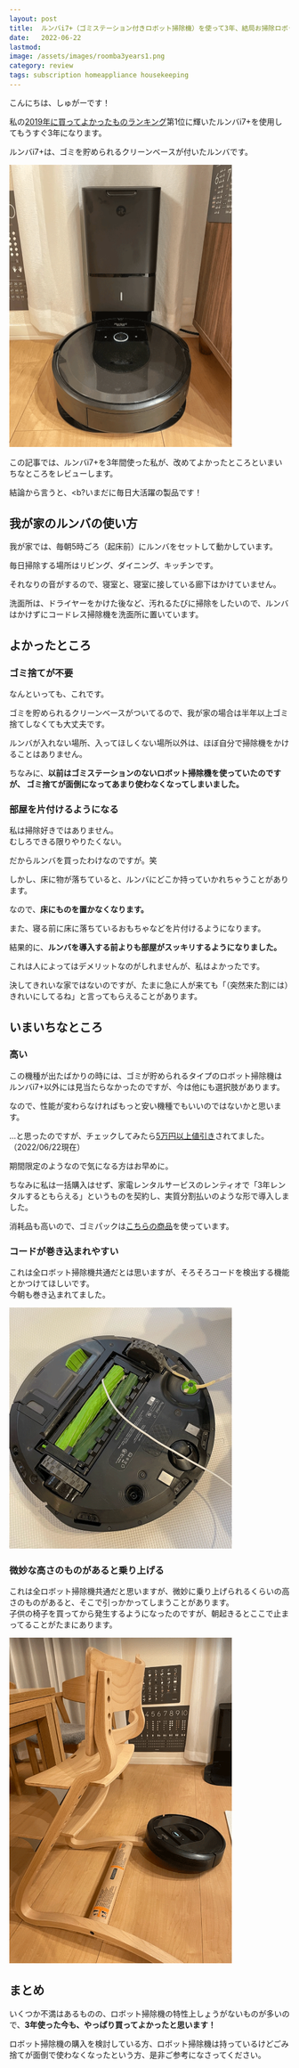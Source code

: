 ```yaml
---
layout: post
title:  ルンバi7+（ゴミステーション付きロボット掃除機）を使って3年、結局お掃除ロボットは便利なのか？
date:   2022-06-22
lastmod: 
image: /assets/images/roomba3years1.png
category: review
tags: subscription homeappliance housekeeping
---
```


こんにちは、しゅがーです！

私の<a href="/../../../2019/12/31/best-stuff-2019">2019年に買ってよかったものランキング</a>第1位に輝いたルンバi7+を使用してもうすぐ3年になります。

ルンバi7+は、ゴミを貯められるクリーンベースが付いたルンバです。

<img src="/assets/images/roomba3years1.png" width="400" />

この記事では、ルンバi7+を3年間使った私が、改めてよかったところといまいちなところをレビューします。

結論から言うと、<b?いまだに毎日大活躍の製品</b>です！

## 我が家のルンバの使い方
我が家では、毎朝5時ごろ（起床前）にルンバをセットして動かしています。

毎日掃除する場所はリビング、ダイニング、キッチンです。

それなりの音がするので、寝室と、寝室に接している廊下はかけていません。

洗面所は、ドライヤーをかけた後など、汚れるたびに掃除をしたいので、ルンバはかけずにコードレス掃除機を洗面所に置いています。

## よかったところ

### ゴミ捨てが不要
なんといっても、これです。

ゴミを貯められるクリーンベースがついてるので、我が家の場合は半年以上ゴミ捨てしなくても大丈夫です。

ルンバが入れない場所、入ってほしくない場所以外は、ほぼ自分で掃除機をかけることはありません。

ちなみに、<b>以前はゴミステーションのないロボット掃除機を使っていたのですが、
ゴミ捨てが面倒になってあまり使わなくなってしまいました。</b>

### 部屋を片付けるようになる
私は掃除好きではありません。<br>
むしろできる限りやりたくない。

だからルンバを買ったわけなのですが。笑

しかし、床に物が落ちていると、ルンバにどこか持っていかれちゃうことがあります。

なので、<b>床にものを置かなくなります。</b>

また、寝る前に床に落ちているおもちゃなどを片付けるようになります。

結果的に、<b>ルンバを導入する前よりも部屋がスッキリするようになりました。</b>

これは人によってはデメリットなのがしれませんが、私はよかったです。

決してきれいな家ではないのですが、たまに急に人が来ても「（突然来た割には）きれいにしてるね」と言ってもらえることがあります。

## いまいちなところ
### 高い
この機種が出たばかりの時には、ゴミが貯められるタイプのロボット掃除機はルンバi7+以外には見当たらなかったのですが、今は他にも選択肢があります。

なので、性能が変わらなければもっと安い機種でもいいのではないかと思います。

...と思ったのですが、チェックしてみたら<a href="https://hb.afl.rakuten.co.jp/ichiba/28eacb10.c6a61fcb.28eacb12.57296aa3/?pc=https%3A%2F%2Fitem.rakuten.co.jp%2Firobotstore%2Froombai755060%2F&link_type=text&ut=eyJwYWdlIjoiaXRlbSIsInR5cGUiOiJ0ZXh0Iiwic2l6ZSI6IjEyOHgxMjgiLCJuYW0iOjEsIm5hbXAiOiJyaWdodCIsImNvbSI6MSwiY29tcCI6ImRvd24iLCJwcmljZSI6MCwiYm9yIjoxLCJjb2wiOjEsImJidG4iOjEsInByb2QiOjAsImFtcCI6ZmFsc2V9" target="_blank" rel="nofollow sponsored noopener" style="word-wrap:break-word;"  >5万円以上値引き</a>されてました。（2022/06/22現在）

期間限定のようなので気になる方はお早めに。

ちなみに私は一括購入はせず、家電レンタルサービスのレンティオで「3年レンタルするともらえる」というものを契約し、実質分割払いのような形で導入しました。

消耗品も高いので、ゴミパックは<a href="https://hb.afl.rakuten.co.jp/ichiba/28e48771.94263a52.28e48772.3a211a69/?pc=https%3A%2F%2Fitem.rakuten.co.jp%2Fpurple7%2Froombakpack%2F&link_type=text&ut=eyJwYWdlIjoiaXRlbSIsInR5cGUiOiJ0ZXh0Iiwic2l6ZSI6IjEyOHgxMjgiLCJuYW0iOjEsIm5hbXAiOiJyaWdodCIsImNvbSI6MSwiY29tcCI6ImRvd24iLCJwcmljZSI6MSwiYm9yIjoxLCJjb2wiOjEsImJidG4iOjEsInByb2QiOjAsImFtcCI6ZmFsc2V9" target="_blank" rel="nofollow sponsored noopener" style="word-wrap:break-word;"  >こちらの商品</a>を使っています。

<!-- 
### マップがいまいち
<a href="/../../../2022/06/19/furniture-subscription">レンタル家具の記事</a>でもお伝えしましたが、私は模様替えが大好きです。

なので、家具の配置を変える度にルンバがマップをアップデートするのですが、
一度の掃除ではちゃんとしたマップができあがらないことがあります。 -->

### コードが巻き込まれやすい
これは全ロボット掃除機共通だとは思いますが、そろそろコードを検出する機能とかつけてほしいです。<br>
今朝も巻き込まれてました。

<img src="/assets/images/roomba3years2.png" width="400" />

### 微妙な高さのものがあると乗り上げる
これは全ロボット掃除機共通だと思いますが、微妙に乗り上げられるくらいの高さのものがあると、そこで引っかかってしまうことがあります。<br>
子供の椅子を買ってから発生するようになったのですが、朝起きるとここで止まってることがたまにあります。

<img src="/assets/images/roomba3years3.png" width="400" />

## まとめ
いくつか不満はあるものの、ロボット掃除機の特性上しょうがないものが多いので、<b>3年使った今も、やっぱり買ってよかったと思います！</b>

ロボット掃除機の購入を検討している方、ロボット掃除機は持っているけどごみ捨てが面倒で使わなくなったという方、是非ご参考になさってください。

<br>
<br>
<br>
